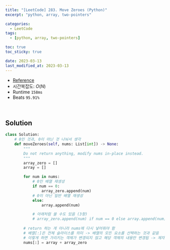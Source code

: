 ```yaml
---
title: "[LeetCode] 283. Move Zeroes (Python)"
excerpt: "python, array, two-pointers"

categories:
  - LeetCode
tags:
  - [python, array, two-pointers]

toc: true
toc_sticky: true

date: 2023-03-13
last_modified_at: 2023-03-13
---
```


- [Reference](https://leetcode.com/problems/move-zeroes/)
- 시간복잡도: $O(N)$
- Runtime `158ms`
- Beats `95.91%`

<br>

## Solution

```python
class Solution:
    # 0인 것과, 0이 아닌 것 나눠서 생각
    def moveZeroes(self, nums: List[int]) -> None:
        """
        Do not return anything, modify nums in-place instead.
        """
        array_zero = []
        array = []

        for num in nums:
            # 0인 배열 재생성
            if num == 0:
                array_zero.append(num)
            # 0이 아닌 일반 배열 재생성
            else:
                array.append(num)

            # 아래처럼 쓸 수도 있음 (3항)
            # array_zero.append(num) if num == 0 else array.append(num)
        
        # return 하는 게 아니라 nums에 다시 넣어줘야 함
        # 배열[:]은 전체 슬라이스를 의미 -> 배열의 모든 요소를 선택하는 것과 같음
        # 이렇게 하면 가리키는 객체가 변경되지 않고 해당 객체의 내용만 변경됩 -> 제자리 수정
        nums[:] = array + array_zero
```